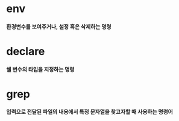 # env
#### 환경변수를 보여주거나, 설정 혹은 삭제하는 명령

# declare
#### 쉘 변수의 타입을 지정하는 명령

# grep
#### 입력으로 전달된 파일의 내용에서 특정 문자열을 찾고자할 때 사용하는 명령어
